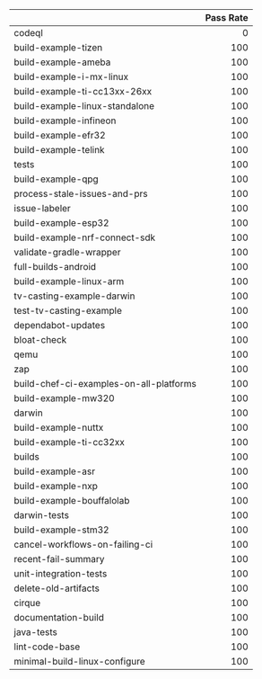 |                                         |   Pass Rate |
|:----------------------------------------|------------:|
| codeql                                  |           0 |
| build-example-tizen                     |         100 |
| build-example-ameba                     |         100 |
| build-example-i-mx-linux                |         100 |
| build-example-ti-cc13xx-26xx            |         100 |
| build-example-linux-standalone          |         100 |
| build-example-infineon                  |         100 |
| build-example-efr32                     |         100 |
| build-example-telink                    |         100 |
| tests                                   |         100 |
| build-example-qpg                       |         100 |
| process-stale-issues-and-prs            |         100 |
| issue-labeler                           |         100 |
| build-example-esp32                     |         100 |
| build-example-nrf-connect-sdk           |         100 |
| validate-gradle-wrapper                 |         100 |
| full-builds-android                     |         100 |
| build-example-linux-arm                 |         100 |
| tv-casting-example-darwin               |         100 |
| test-tv-casting-example                 |         100 |
| dependabot-updates                      |         100 |
| bloat-check                             |         100 |
| qemu                                    |         100 |
| zap                                     |         100 |
| build-chef-ci-examples-on-all-platforms |         100 |
| build-example-mw320                     |         100 |
| darwin                                  |         100 |
| build-example-nuttx                     |         100 |
| build-example-ti-cc32xx                 |         100 |
| builds                                  |         100 |
| build-example-asr                       |         100 |
| build-example-nxp                       |         100 |
| build-example-bouffalolab               |         100 |
| darwin-tests                            |         100 |
| build-example-stm32                     |         100 |
| cancel-workflows-on-failing-ci          |         100 |
| recent-fail-summary                     |         100 |
| unit-integration-tests                  |         100 |
| delete-old-artifacts                    |         100 |
| cirque                                  |         100 |
| documentation-build                     |         100 |
| java-tests                              |         100 |
| lint-code-base                          |         100 |
| minimal-build-linux-configure           |         100 |